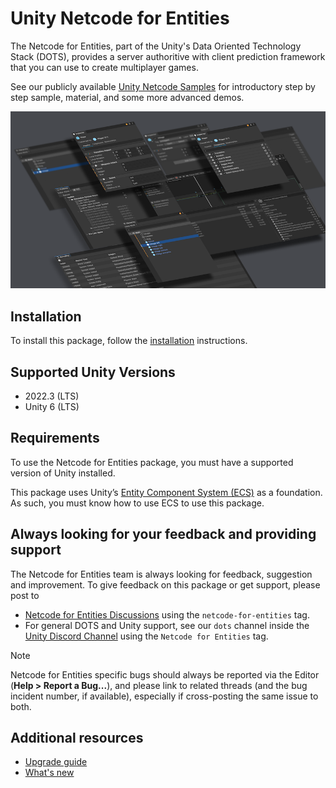 
# Unity Netcode for Entities

The Netcode for Entities, part of the Unity's Data Oriented Technology Stack (DOTS), provides
a server authoritive with client prediction framework that you can use to create multiplayer games.

See our publicly available [Unity Netcode Samples](https://github.com/Unity-Technologies/EntityComponentSystemSamples/tree/master/NetcodeSamples) for introductory step by step sample, material, and some more advanced demos.

![](images/entities-splash-image.png)

## Installation

To install this package, follow the [installation](installation.md) instructions.

## Supported Unity Versions

* 2022.3 (LTS)
* Unity 6 (LTS)

## Requirements

To use the Netcode for Entities package, you must have a supported version of Unity installed.

This package uses Unity’s [Entity Component System (ECS)](https://docs.unity3d.com/Packages/com.unity.entities@latest) as a foundation. As such, you must know how to use ECS to use this package.

## Always looking for your feedback and providing support
The Netcode for Entities team is always looking for feedback, suggestion and improvement.
To give feedback on this package or get support, please post to
- [Netcode for Entities Discussions](https://discussions.unity.com/tags/c/unity-engine/52/netcode-for-entities) using the `netcode-for-entities` tag.
- For general DOTS and Unity support, see our `dots` channel inside the [Unity Discord Channel](https://discord.com/invite/unity) using the `Netcode for Entities` tag.

> [!NOTE]
> Netcode for Entities specific bugs should always be reported via the Editor (**Help > Report a Bug...**), and please link to related threads (and the bug incident number, if available), especially if cross-posting the same issue to both.

## Additional resources
* [Upgrade guide](upgrade-guide.md)
* [What's new](whats-new.md)

